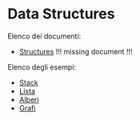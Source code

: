 # Data Structures

Elenco dei documenti:
* [Structures](structures.md) !!! missing document !!!

Elenco degli esempi:
* [Stack](Stack/README.md)
* [Lista](Lista/README.md)
* [Alberi](Alberi/README.md)
* [Grafi](Grafi/README.md)
